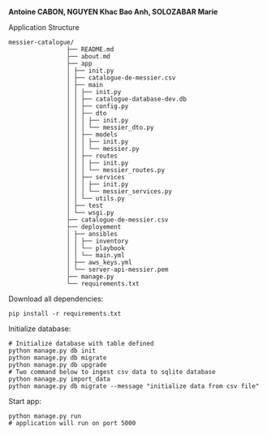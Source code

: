 **Antoine CABON, NGUYEN Khac Bao Anh, SOLOZABAR Marie**

Application Structure

    messier-catalogue/
                    ├── README.md
                    ├── about.md
                    ├── app
                    │ ├── init.py
                    │ ├── catalogue-de-messier.csv
                    │ ├── main
                    │ │ ├── init.py
                    │ │ ├── catalogue-database-dev.db
                    │ │ ├── config.py
                    │ │ ├── dto
                    │ │ │ ├── init.py
                    │ │ │ └── messier_dto.py
                    │ │ ├── models
                    │ │ │ ├── init.py
                    │ │ │ └── messier.py
                    │ │ ├── routes
                    │ │ │ ├── init.py
                    │ │ │ └── messier_routes.py
                    │ │ ├── services
                    │ │ │ ├── init.py
                    │ │ │ └── messier_services.py
                    │ │ └── utils.py
                    │ ├── test
                    │ └── wsgi.py
                    ├── catalogue-de-messier.csv
                    ├── deployement
                    │ ├── ansibles
                    │ │ ├── inventory
                    │ │ └── playbook
                    │ │ └── main.yml
                    │ ├── aws_keys.yml
                    │ └── server-api-messier.pem
                    ├── manage.py
                    └── requirements.txt

Download all dependencies: 

    pip install -r requirements.txt

Initialize database:
    
    # Initialize database with table defined
    python manage.py db init 
    python manage.py db migrate
    python manage.py db upgrade
    # Two command below to ingest csv data to sqlite database
    python manage.py import_data
    python manage.py db migrate --message "initialize data from csv file"


Start app: 

    python manage.py run
    # application will run on port 5000
